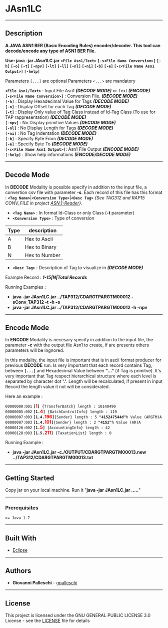 # JAsn1LC
* * *
## Description

**A JAVA ASN1 BER (Basic Encoding Rules) encoder/decoder. This tool can decode/encode any type of ASN1 BER File.**

**Use: java -jar JAsn1LC.jar `<File Asn1/Text>` `[-s<File Name Conversion>]` `[-h]` `[-o]` `[-t]` `[-npv]` `[-lt]` `[-ll]` `[-nl]` `[-ni]` `[-b]` `[-e]` `[-c<File Name Asn1 Output>]` `[-help]`**

Parameters `[...]` are optional
Parameters `<...>` are mandatory

**`<File Asn1/Text>`**           : Input File Asn1 **_(DECODE MODE)_** or Text **_(ENCODE)_**  
**`[-s<File Name Conversion>]`** : Conversion File. **_(DECODE MODE)_**  
**`[-h]`**                       : Display Hexadecimal Value for Tags **_(DECODE MODE)_**  
**`[-o]`**                       : Display Offset for each Tag **_(DECODE MODE)_**  
**`[-t]`**                       : Display Only value of Tag Class instead of Id-Tag Class (To use for TAP rappresentation) **_(DECODE MODE)_**  
**`[-npv]`**                     : No Display primitive Values **_(DECODE MODE)_**  
**`[-nl]`**                      : No Display Length for Tags **_(DECODE MODE)_**  
**`[-ni]`**                      : No Tag Indentation **_(DECODE MODE)_**  
**`[-b]`**                       : Specify Byte From **_(DECODE MODE)_**  
**`[-e]`**                       : Specify Byte To  **_(DECODE MODE)_**  
**`[-c<File Name Asn1 Output>]`**: Asn1 File Output **_(ENCODE MODE)_**  
**`[-help]`**                    : Show help informations **_(ENCODE/DECODE MODE)_**  

* * *
## Decode Mode

In **DECODE** Modality is possible specify in addition to the input file, a convertion csv file with parameter **-s**.
Each record of this file has this format : **`<Tag Name>`**|**`<Conversion Type>`**|**`<Desc Tag>`** *\{See TAG312 and RAP15 CONV_FILE in project [ASN.1-Reader](https://github.com/gpalleschi/ASN.1-Reader)\}*.

- **`<Tag Name>`**          : In format Id-Class or only Class (**-t** parameter)
- **`<Conversion Type>`**   : Type of conversion

Type|description
---|-----------
 A | Hex to Ascii
 B | Hex to Binary
 N | Hex to Number

- **`<Desc Tag>`**          : Description of Tag to visualize in **_(DECODE MODE)_**

Example Record : **_1-15|N|Total Records_**

Running Examples : 

+ **java -jar JAsn1LC.jar ../TAP312/CDARGTPARGTM00012 -sConv_TAP312 -t -h -o**
+ **java -jar JAsn1LC.jar ../TAP312/CDARGTPARGTM00012 -h -npv**

* * *
## Encode Mode

In **ENCODE** Modality is necesary specify in addition to the input file, the parameter **-c** with the output file Asn1 to create, if are presents others parameters will be ingnored.

In this modality, the input file is important that is in ascii format producer for previous **DECODE** run.
Is very important that each record contains Tag, between **`[...]`** and Hexadecimal Value between **"..."** (if Tag is primitve). It's very important that Tag respect hierarchical structure where each level is separated by character dot **'.'**. Length will be recalculated, if present in input Record the length value it not will be considerated.

Here an example :

`00000000:001` **`[`<span style="color:red">1</span>`]`**` {TransferBatch} length : 10140490`  
`00000005:002` **`[1.`<span style="color:red">4</span>`]`**` {BatchControlInfo} length : 119`  
`00000007:003` **`[1.4.`<span style="color:red">196</span>`]`**` {Sender} length : 5  `**`"415247544d"`**`h Value (ARGTM)A`  
`00000007:003` **`[1.4.`<span style="color:red">101</span>`]`**` {Sender} length : 2  `**`"4152"`**`h Value (AR)A`  
`00000126:002`   **`[1.`<span style="color:red">5</span>`]`**` {AccountingInfo} length : 42`  
`00000128:003`     **`[1.5.`<span style="color:red">211</span>`]`**` {TaxationList} length : 0`  

Running Example : 

+ **java -jar JAsn1LC.jar -c./OUTPUT/CDARGTPARGTM00013.new ../TAP312/CDARGTPARGTM00013.txt**

* * *
## Getting Started

Copy jar on your local machine. Run it "**java -jar JAsn1LC.jar .....**"

* * *
### Prerequisites

`>= Java 1.7`  

* * *
## Built With

* [Eclipse](https://www.eclipse.org/) 

* * *
## Authors

* **Giovanni Palleschi** - [gpalleschi](https://github.com/gpalleschi)

* * *
## License

This project is licensed under the GNU GENERAL PUBLIC LICENSE 3.0 License - see the [LICENSE](LICENSE) file for details